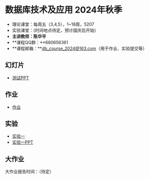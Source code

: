 数据库技术及应用 2024年秋季
==========================

- 理论课堂：每周五（3,4,5），1~18周，5207
- 实验课堂：(时间地点待定，预计国庆后开始）
- **主讲教师：陈华平**
- **课程QQ群：**680656361
- **课程邮箱：**db_course_2024@163.com（用于作业、实验提交等）

幻灯片
------

- [测试PPT](PPT/测试.pptx)

作业
----------

- [作业](homework)

## 实验

- [实验一](lab1)
- [实验一PPT](PPT/测试.pptx)

大作业
------

大作业报告时间：（待定）
